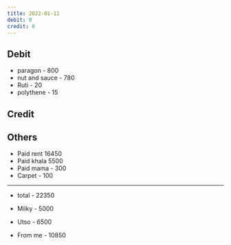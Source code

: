 ```yaml
---
title: 2022-01-11
debit: 0
credit: 0
---
```


## Debit 
* paragon - 800
* nut and sauce - 780
* Ruti - 20
* polythene - 15

## Credit  

## Others 
- Paid rent 16450
- Paid khala 5500
- Paid mama - 300
- Carpet - 100     

---
- total - 22350

- Milky - 5000
- Utso - 6500
- From me - 10850







